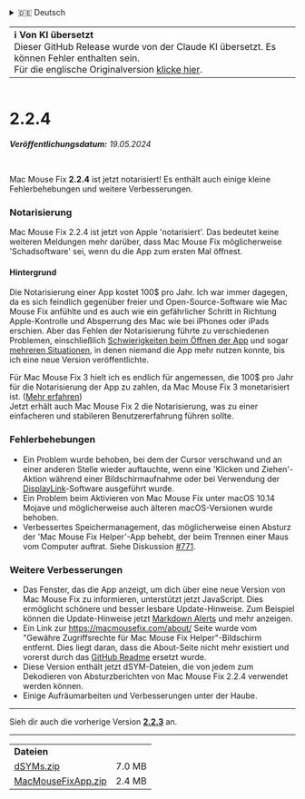 <details>
<summary>🇩🇪 Deutsch</summary>

[🇬🇧 English (GitHub Release)](https://github.com/noah-nuebling/mac-mouse-fix/releases/tag/2.2.4)\
[🇦🇩 Català](https://redirect.macmousefix.com/?target=mmf-release&tag=2.2.4&locale=ca)\
**🇩🇪 Deutsch**\
[🇪🇸 Español](https://redirect.macmousefix.com/?target=mmf-release&tag=2.2.4&locale=es)\
[🇫🇷 Français](https://redirect.macmousefix.com/?target=mmf-release&tag=2.2.4&locale=fr)\
[🇮🇩 Indonesia](https://redirect.macmousefix.com/?target=mmf-release&tag=2.2.4&locale=id)\
[🇮🇹 Italiano](https://redirect.macmousefix.com/?target=mmf-release&tag=2.2.4&locale=it)\
[🇭🇺 Magyar](https://redirect.macmousefix.com/?target=mmf-release&tag=2.2.4&locale=hu)\
[🇳🇱 Nederlands](https://redirect.macmousefix.com/?target=mmf-release&tag=2.2.4&locale=nl)\
[🇵🇱 Polski](https://redirect.macmousefix.com/?target=mmf-release&tag=2.2.4&locale=pl)\
[🇧🇷 Português (Brasil)](https://redirect.macmousefix.com/?target=mmf-release&tag=2.2.4&locale=pt-BR)\
[🇵🇹 Português (Portugal)](https://redirect.macmousefix.com/?target=mmf-release&tag=2.2.4&locale=pt-PT)\
[🇷🇴 Română](https://redirect.macmousefix.com/?target=mmf-release&tag=2.2.4&locale=ro)\
[🇸🇪 Svenska](https://redirect.macmousefix.com/?target=mmf-release&tag=2.2.4&locale=sv)\
[🇻🇳 Tiếng Việt](https://redirect.macmousefix.com/?target=mmf-release&tag=2.2.4&locale=vi)\
[🇹🇷 Türkçe](https://redirect.macmousefix.com/?target=mmf-release&tag=2.2.4&locale=tr)\
[🇨🇿 Čeština](https://redirect.macmousefix.com/?target=mmf-release&tag=2.2.4&locale=cs)\
[🇬🇷 Ελληνικά](https://redirect.macmousefix.com/?target=mmf-release&tag=2.2.4&locale=el)\
[🇷🇺 Русский](https://redirect.macmousefix.com/?target=mmf-release&tag=2.2.4&locale=ru)\
[🇺🇦 Українська](https://redirect.macmousefix.com/?target=mmf-release&tag=2.2.4&locale=uk)\
[🇮🇱 עברית](https://redirect.macmousefix.com/?target=mmf-release&tag=2.2.4&locale=he)\
[🇸🇦 العربية](https://redirect.macmousefix.com/?target=mmf-release&tag=2.2.4&locale=ar)\
[🇮🇳 हिन्दी](https://redirect.macmousefix.com/?target=mmf-release&tag=2.2.4&locale=hi)\
[🇹🇭 ไทย](https://redirect.macmousefix.com/?target=mmf-release&tag=2.2.4&locale=th)\
[🇨🇳 中文 (简体)](https://redirect.macmousefix.com/?target=mmf-release&tag=2.2.4&locale=zh-Hans)\
[🇨🇳 中文 (繁體)](https://redirect.macmousefix.com/?target=mmf-release&tag=2.2.4&locale=zh-Hant)\
[🇭🇰 中文（香港)](https://redirect.macmousefix.com/?target=mmf-release&tag=2.2.4&locale=zh-HK)\
[🇯🇵 日本語](https://redirect.macmousefix.com/?target=mmf-release&tag=2.2.4&locale=ja)\
[🇰🇷 한국어](https://redirect.macmousefix.com/?target=mmf-release&tag=2.2.4&locale=ko)\
[Help translate Mac Mouse Fix to different languages!](https://github.com/noah-nuebling/mac-mouse-fix/discussions/731)
</details>
<table align=><td>
<b>ℹ️ Von KI übersetzt</b><br>
Dieser GitHub Release wurde von der Claude KI übersetzt. Es können Fehler enthalten sein.<br>
Für die englische Originalversion <a href="https://github.com/noah-nuebling/mac-mouse-fix/releases/tag/2.2.4">klicke hier</a>.
</td></table>

<table></table>

# 2.2.4
***Veröffentlichungsdatum:** 19.05.2024*

<br>

Mac Mouse Fix **2.2.4** ist jetzt notarisiert! Es enthält auch einige kleine Fehlerbehebungen und weitere Verbesserungen.

### **Notarisierung**

Mac Mouse Fix 2.2.4 ist jetzt von Apple 'notarisiert'. Das bedeutet keine weiteren Meldungen mehr darüber, dass Mac Mouse Fix möglicherweise 'Schadsoftware' sei, wenn du die App zum ersten Mal öffnest.

#### Hintergrund

Die Notarisierung einer App kostet 100$ pro Jahr. Ich war immer dagegen, da es sich feindlich gegenüber freier und Open-Source-Software wie Mac Mouse Fix anfühlte und es auch wie ein gefährlicher Schritt in Richtung Apple-Kontrolle und Absperrung des Mac wie bei iPhones oder iPads erschien. Aber das Fehlen der Notarisierung führte zu verschiedenen Problemen, einschließlich [Schwierigkeiten beim Öffnen der App](https://github.com/noah-nuebling/mac-mouse-fix/discussions/114) und sogar [mehreren Situationen](https://github.com/noah-nuebling/mac-mouse-fix/issues/95), in denen niemand die App mehr nutzen konnte, bis ich eine neue Version veröffentlichte.

Für Mac Mouse Fix 3 hielt ich es endlich für angemessen, die 100$ pro Jahr für die Notarisierung der App zu zahlen, da Mac Mouse Fix 3 monetarisiert ist. ([Mehr erfahren](https://redirect.macmousefix.com/?target=mmf-release&tag=3.0.0&locale=de)) \
Jetzt erhält auch Mac Mouse Fix 2 die Notarisierung, was zu einer einfacheren und stabileren Benutzererfahrung führen sollte.

### **Fehlerbehebungen**

- Ein Problem wurde behoben, bei dem der Cursor verschwand und an einer anderen Stelle wieder auftauchte, wenn eine 'Klicken und Ziehen'-Aktion während einer Bildschirmaufnahme oder bei Verwendung der [DisplayLink](https://www.synaptics.com/products/displaylink-graphics)-Software ausgeführt wurde.
- Ein Problem beim Aktivieren von Mac Mouse Fix unter macOS 10.14 Mojave und möglicherweise auch älteren macOS-Versionen wurde behoben.
- Verbessertes Speichermanagement, das möglicherweise einen Absturz der 'Mac Mouse Fix Helper'-App behebt, der beim Trennen einer Maus vom Computer auftrat. Siehe Diskussion [#771](https://github.com/noah-nuebling/mac-mouse-fix/discussions/771).

### **Weitere Verbesserungen**

- Das Fenster, das die App anzeigt, um dich über eine neue Version von Mac Mouse Fix zu informieren, unterstützt jetzt JavaScript. Dies ermöglicht schönere und besser lesbare Update-Hinweise. Zum Beispiel können die Update-Hinweise jetzt [Markdown Alerts](https://github.com/orgs/community/discussions/16925) und mehr anzeigen.
- Ein Link zur https://macmousefix.com/about/ Seite wurde vom "Gewähre Zugriffsrechte für Mac Mouse Fix Helper"-Bildschirm entfernt. Dies liegt daran, dass die About-Seite nicht mehr existiert und vorerst durch das [GitHub Readme](https://github.com/noah-nuebling/mac-mouse-fix) ersetzt wurde.
- Diese Version enthält jetzt dSYM-Dateien, die von jedem zum Dekodieren von Absturzberichten von Mac Mouse Fix 2.2.4 verwendet werden können.
- Einige Aufräumarbeiten und Verbesserungen unter der Haube.

---

Sieh dir auch die vorherige Version [**2.2.3**](https://redirect.macmousefix.com/?target=mmf-release&tag=2.2.3&locale=de) an.

---

<table align="start">
<tr>
    <td colspan=2>
        <b>Dateien</b>
    </td>
</tr>
<tr>
    <td><a href="https://github.com/noah-nuebling/mac-mouse-fix/releases/download/2.2.4/dSYMs.zip">dSYMs.zip</a></td>
    <td>7.0 MB</td>
</tr>
<tr>
    <td><a href="https://github.com/noah-nuebling/mac-mouse-fix/releases/download/2.2.4/MacMouseFixApp.zip">MacMouseFixApp.zip</a></td>
    <td>2.4 MB</td>
</tr>
</table>